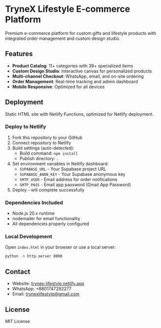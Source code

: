 # TryneX Lifestyle E-commerce Platform

Premium e-commerce platform for custom gifts and lifestyle products with integrated order management and custom design studio.

## Features

- **Product Catalog**: 11+ categories with 39+ specialized items
- **Custom Design Studio**: Interactive canvas for personalized products
- **Multi-channel Checkout**: WhatsApp, email, and on-site ordering
- **Order Management**: Real-time tracking and admin dashboard
- **Mobile Responsive**: Optimized for all devices

## Deployment

Static HTML site with Netlify Functions, optimized for Netlify deployment.

### Deploy to Netlify

1. Fork this repository to your GitHub
2. Connect repository to Netlify
3. Build settings (auto-detected):
   - Build command: `npm install`
   - Publish directory: `.`
4. Set environment variables in Netlify dashboard:
   - `SUPABASE_URL` - Your Supabase project URL
   - `SUPABASE_ANON_KEY` - Your Supabase anonymous key
   - `SMTP_USER` - Email address for order notifications
   - `SMTP_PASS` - Email app password (Gmail App Password)
5. Deploy - will complete successfully

### Dependencies Included
- Node.js 20.x runtime
- nodemailer for email functionality
- All dependencies properly configured

### Local Development

Open `index.html` in your browser or use a local server:

```bash
python -m http.server 8000
```

## Contact

- Website: [trynex-lifestyle.netlify.app](https://trynex-lifestyle.netlify.app)
- WhatsApp: +8801747292277
- Email: trynexlifestyle@gmail.com

## License

MIT License